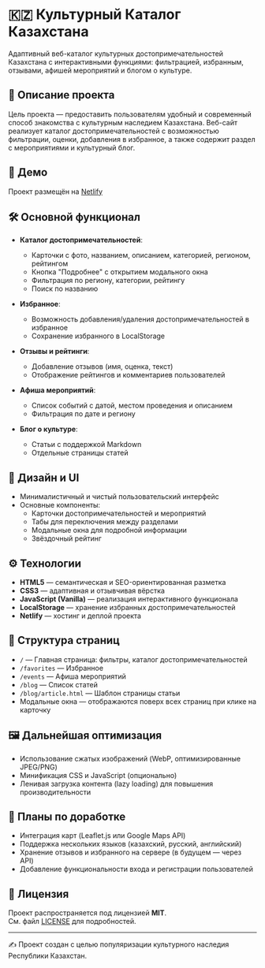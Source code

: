 # 🇰🇿 Культурный Каталог Казахстана

Адаптивный веб-каталог культурных достопримечательностей Казахстана с интерактивными функциями: фильтрацией, избранным, отзывами, афишей мероприятий и блогом о культуре.

## 📌 Описание проекта

Цель проекта — предоставить пользователям удобный и современный способ знакомства с культурным наследием Казахстана. Веб-сайт реализует каталог достопримечательностей с возможностью фильтрации, оценки, добавления в избранное, а также содержит раздел с мероприятиями и культурный блог.

## 🚀 Демо

Проект размещён на [Netlify](https://kazakhstan-project.netlify.app/event)  

## 🛠 Основной функционал

- **Каталог достопримечательностей**:
  - Карточки с фото, названием, описанием, категорией, регионом, рейтингом
  - Кнопка "Подробнее" с открытием модального окна
  - Фильтрация по региону, категории, рейтингу
  - Поиск по названию

- **Избранное**:
  - Возможность добавления/удаления достопримечательностей в избранное
  - Сохранение избранного в LocalStorage

- **Отзывы и рейтинги**:
  - Добавление отзывов (имя, оценка, текст)
  - Отображение рейтингов и комментариев пользователей

- **Афиша мероприятий**:
  - Список событий с датой, местом проведения и описанием
  - Фильтрация по дате и региону

- **Блог о культуре**:
  - Статьи с поддержкой Markdown
  - Отдельные страницы статей

## 🎨 Дизайн и UI

- Минималистичный и чистый пользовательский интерфейс
- Основные компоненты:
  - Карточки достопримечательностей и мероприятий
  - Табы для переключения между разделами
  - Модальные окна для подробной информации
  - Звёздочный рейтинг

## ⚙️ Технологии

- **HTML5** — семантическая и SEO-ориентированная разметка
- **CSS3** — адаптивная и отзывчивая вёрстка
- **JavaScript (Vanilla)** — реализация интерактивного функционала
- **LocalStorage** — хранение избранных достопримечательностей
- **Netlify** — хостинг и деплой проекта

## 📁 Структура страниц

- `/` — Главная страница: фильтры, каталог достопримечательностей  
- `/favorites` — Избранное  
- `/events` — Афиша мероприятий  
- `/blog` — Список статей  
- `/blog/article.html` — Шаблон страницы статьи  
- Модальные окна — отображаются поверх всех страниц при клике на карточку

## 🖼️ Дальнейшая оптимизация

- Использование сжатых изображений (WebP, оптимизированные JPEG/PNG)
- Минификация CSS и JavaScript (опционально)
- Ленивая загрузка контента (lazy loading) для повышения производительности

## 📌 Планы по доработке

- Интеграция карт (Leaflet.js или Google Maps API)
- Поддержка нескольких языков (казахский, русский, английский)
- Хранение отзывов и избранного на сервере (в будущем — через API)
- Добавление функциональности входа и регистрации пользователей

## 📄 Лицензия

Проект распространяется под лицензией **MIT**.  
См. файл [LICENSE](./LICENSE) для подробностей.

---

✍️ Проект создан с целью популяризации культурного наследия Республики Казахстан.
